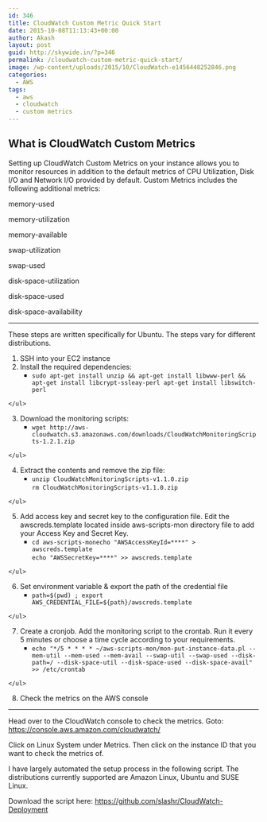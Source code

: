 ```yaml
---
id: 346
title: CloudWatch Custom Metric Quick Start
date: 2015-10-08T11:13:43+00:00
author: Akash
layout: post
guid: http://skywide.in/?p=346
permalink: /cloudwatch-custom-metric-quick-start/
image: /wp-content/uploads/2015/10/CloudWatch-e1456448252846.png
categories:
  - AWS
tags:
  - aws
  - cloudwatch
  - custom metrics
---
```

## What is CloudWatch Custom Metrics

Setting up CloudWatch Custom Metrics on your instance allows you to monitor resources in addition to the default metrics of CPU Utilization, Disk I/O and Network I/O provided by default. Custom Metrics includes the following additional metrics:

memory-used
  
memory-utilization
  
memory-available
  
swap-utilization
  
swap-used
  
disk-space-utilization
  
disk-space-used
  
disk-space-availability

* * *

These steps are written specifically for Ubuntu. The steps vary for different distributions.

  1. SSH into your EC2 instance
  2. Install the required dependencies: <ul style="list-style-type: square;">
      <li>
        <code>sudo apt-get install unzip && apt-get install libwww-perl && apt-get install libcrypt-ssleay-perl apt-get install libswitch-perl</code>
      </li>
    </ul>

  3. Download the monitoring scripts: <ul style="list-style-type: square;">
      <li>
        <code>wget http://aws-cloudwatch.s3.amazonaws.com/downloads/CloudWatchMonitoringScripts-1.2.1.zip</code>
      </li>
    </ul>

  4. Extract the contents and remove the zip file: <ul style="list-style-type: square;">
      <li>
        <code>unzip CloudWatchMonitoringScripts-v1.1.0.zip</code><br /> <code>rm CloudWatchMonitoringScripts-v1.1.0.zip</code>
      </li>
    </ul>

  5. Add access key and secret key to the configuration file. Edit the awscreds.template located inside aws-scripts-mon directory file to add your Access Key and Secret Key. <ul style="list-style-type: square;">
      <li>
        <code>cd aws-scripts-mon</code><code>echo "AWSAccessKeyId=****" &gt; awscreds.template</code><br /> <code>echo "AWSSecretKey=****" &gt;&gt; awscreds.template</code>
      </li>
    </ul>

  6. Set environment variable & export the path of the credential file <ul style="list-style-type: square;">
      <li>
        <code>path=$(pwd) ; export AWS_CREDENTIAL_FILE=${path}/awscreds.template</code>
      </li>
    </ul>

  7. Create a cronjob. Add the monitoring script to the crontab. Run it every 5 minutes or choose a time cycle according to your requirements. <ul style="list-style-type: square;">
      <li>
        <code>echo "*/5 * * * * ~/aws-scripts-mon/mon-put-instance-data.pl --mem-util --mem-used --mem-avail --swap-util --swap-used --disk-path=/ --disk-space-util --disk-space-used --disk-space-avail" &gt;&gt; /etc/crontab</code>
      </li>
    </ul>

  8. Check the metrics on the AWS console

* * *

Head over to the CloudWatch console to check the metrics. Goto: https://console.aws.amazon.com/cloudwatch/
  
Click on Linux System under Metrics. Then click on the instance ID that you want to check the metrics of.

I have largely automated the setup process in the following script. The distributions currently supported are Amazon Linux, Ubuntu and SUSE Linux.

Download the script here: <a href="https://github.com/slashr/CloudWatch-Deployment/" target="_blank">https://github.com/slashr/CloudWatch-Deployment</a>
